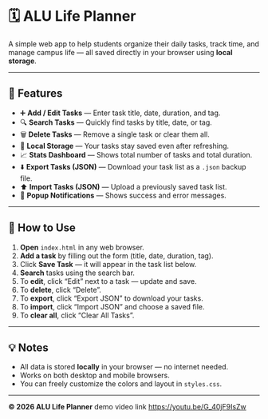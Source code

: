 # 🗓️ ALU Life Planner

A simple web app to help students organize their daily tasks, track time, and manage campus life — all saved directly in your browser using **local storage**.

---

## 🚀 Features
- ➕ **Add / Edit Tasks** — Enter task title, date, duration, and tag.
- 🔍 **Search Tasks** — Quickly find tasks by title, date, or tag.
- 🗑️ **Delete Tasks** — Remove a single task or clear them all.
- 💾 **Local Storage** — Your tasks stay saved even after refreshing.
- 📈 **Stats Dashboard** — Shows total number of tasks and total duration.
- ⬇️ **Export Tasks (JSON)** — Download your task list as a `.json` backup file.
- ⬆️ **Import Tasks (JSON)** — Upload a previously saved task list.
- 🔔 **Popup Notifications** — Shows success and error messages.

---

## 🧠 How to Use
1. **Open** `index.html` in any web browser.
2. **Add a task** by filling out the form (title, date, duration, tag).
3. Click **Save Task** — it will appear in the task list below.
4. **Search** tasks using the search bar.
5. To **edit**, click “Edit” next to a task — update and save.
6. To **delete**, click “Delete”.
7. To **export**, click “Export JSON” to download your tasks.
8. To **import**, click “Import JSON” and choose a saved file.
9. To **clear all**, click “Clear All Tasks”.

---

## 💡 Notes
- All data is stored **locally** in your browser — no internet needed.
- Works on both desktop and mobile browsers.
- You can freely customize the colors and layout in `styles.css`.

---

**© 2026 ALU Life Planner**
demo video link
https://youtu.be/G_40jF9IsZw
